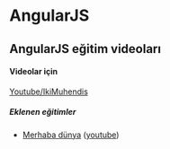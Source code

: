 # AngularJS

## AngularJS eğitim videoları


#### Videolar için

[Youtube/IkiMuhendis](http://www.youtube.com/ikimuhendis)

##### Eklenen eğitimler

- [Merhaba dünya](examples/helloWorld) ([youtube](http://www.youtube.com/ikimuhendis))


